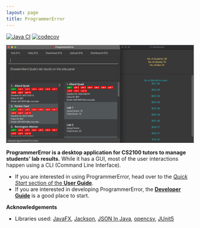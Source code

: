 ```yaml
---
layout: page
title: ProgrammerError
---
```


[![Java CI](https://github.com/AY2122S1-CS2103-F09-3/tp/actions/workflows/gradle.yml/badge.svg)](https://github.com/AY2122S1-CS2103-F09-3/tp/actions/workflows/gradle.yml)
[![codecov](https://codecov.io/gh/AY2122S1-CS2103-F09-3/tp/branch/master/graph/badge.svg?token=KLKGJOEN9F)](https://codecov.io/gh/AY2122S1-CS2103-F09-3/tp)

![Ui](images/Ui_v1.4_index.png)

**ProgrammerError is a desktop application for CS2100 tutors to manage students' lab results.** While it has a GUI, most of the user interactions happen using a CLI (Command Line Interface).

* If you are interested in using ProgrammerError, head over to the [_Quick Start_ section of the **User Guide**](UserGuide.html#quick-start).
* If you are interested in developing ProgrammerError, the [**Developer Guide**](DeveloperGuide.html) is a good place to start.


**Acknowledgements**

* Libraries used: [JavaFX](https://openjfx.io/), [Jackson](https://github.com/FasterXML/jackson), [JSON In Java](https://mvnrepository.com/artifact/org.json/json), [opencsv](http://opencsv.sourceforge.net/), [JUnit5](https://github.com/junit-team/junit5)
